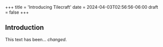 +++
title = 'Introducing Tilecraft'
date = 2024-04-03T02:56:56-06:00
draft = false
+++
## Introduction

This text has been... *changed*.
